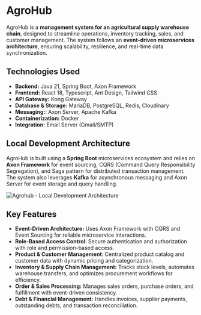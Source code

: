 # AgroHub
AgroHub is a **management system for an agricultural supply warehouse chain**, designed to streamline operations, inventory tracking, sales, and customer management. The system follows an **event-driven microservices architecture**, ensuring scalability, resilience, and real-time data synchronization.

## Technologies Used
- **Backend:** Java 21, Spring Boot, Axon Framework
- **Frontend:** React 18, Typescript, Ant Design, Tailwind CSS
- **API Gateway:** Kong Gateway
- **Database & Storage:** MariaDB, PostgreSQL, Redis, Cloudinary
- **Messaging:**: Axon Server, Apache Kafka
- **Containerization:** Docker
- **Integration:** Email Server (Gmail/SMTP)

## Local Development Architecture
AgroHub is built using a **Spring Boot** microservices ecosystem and relies on **Axon Framework** for event sourcing, CQRS (Command Query Responsibility Segregation), and Saga pattern for distributed transaction management. The system also leverages **Kafka** for asynchronous messaging and Axon Server for event storage and query handling.

![Agrohub - Local Development Architecture](https://github.com/user-attachments/assets/bc83efac-e56e-45cd-8a2e-116898be4b49)

## Key Features
- **Event-Driven Architecture:** Uses Axon Framework with CQRS and Event Sourcing for reliable microservice interactions.
- **Role-Based Access Control**: Secure authentication and authorization with role and permission-based access.
- **Product & Customer Management**: Centralized product catalog and customer data with dynamic pricing and categorization.
- **Inventory & Supply Chain Management:** Tracks stock levels, automates warehouse transfers, and optimizes procurement workflows for efficiency.
- **Order & Sales Processing:** Manages sales orders, purchase orders, and fulfillment with event-driven consistency.
- **Debt & Financial Management:** Handles invoices, supplier payments, outstanding debts, and transaction reconciliation.
